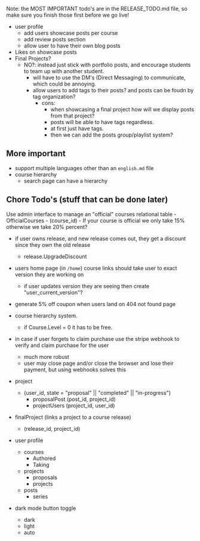 Note: the MOST IMPORTANT todo's are in the RELEASE_TODO.md file, so make sure you finish those first before we go live!

- user profile
	- add users showcase posts per course
	- add review posts section
	- allow user to have their own blog posts
- Likes on showcase posts
- Final Projects?
	- NO?: instead just stick with portfolio posts, and encourage students to team up with another student.
		- will have to use the DM's (Direct Messaging) to communicate, which could be annoying.
		- allow users to add tags to their posts? and posts can be foudn by tag organization?
			- cons:
				- when showcasing a final project how will we display posts from that project?
				- posts will be able to have tags regardless.
				- at first just have tags.
				- then we can add the posts group/playlist system?

## More important
- support multiple languages other than an `english.md` file
- course hierarchy 
	- search page can have a hierarchy

## Chore Todo's (stuff that can be done later)
Use admin interface to manage an "official" courses relational table
	- OfficialCourses
		- (course_id)
	- If your course is official we only take 15% otherwise we take 20% percent?

- if user owns release, and new release comes out, they get a discount since they own the old release
	- release.UpgradeDiscount
- users home page (in `/home`) course links should take user to exact version they are working on
	- if user updates version they are seeing then create "user_current_version"?

- generate 5% off coupon when users land on 404 not found page
- course hierarchy system.
	- if Course.Level = 0 it has to be free.
- in case if user forgets to claim purchase use the stripe webhook to verify and claim purchase for the user
	- much more robust
	- user may close page and/or close the browser and lose their payment, but using webhooks solves this
- project
	- (user_id, state = "proposal" || "completed" || "in-progress")
		- proposalPost (post_id, project_id)
		- projectUsers (project_id, user_id)
- finalProject (links a project to a course release)
	- (release_id, project_id)

- user profile
	- courses
		- Authored
		- Taking
	- projects
		- proposals
		- projects
	- posts
		- series

- dark mode button toggle
	- dark
	- light
	- auto
